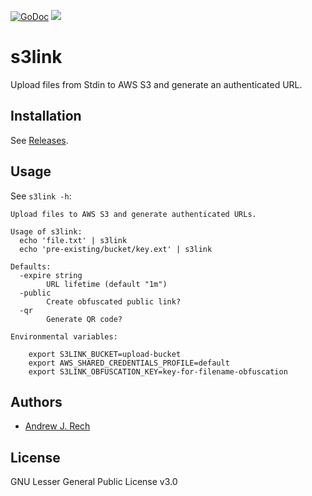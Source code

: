 [![GoDoc](https://godoc.org/github.com/andrewrech/s3link?status.svg)](https://godoc.org/github.com/andrewrech/s3link) [![](https://goreportcard.com/badge/github.com/andrewrech/s3link)](https://goreportcard.com/report/github.com/andrewrech/s3link)

# s3link

Upload files from Stdin to AWS S3 and generate an authenticated URL.

## Installation

See [Releases](https://github.com/andrewrech/s3link/releases).

## Usage

See `s3link -h`:

```text
Upload files to AWS S3 and generate authenticated URLs.

Usage of s3link:
  echo 'file.txt' | s3link
  echo 'pre-existing/bucket/key.ext' | s3link

Defaults:
  -expire string
        URL lifetime (default "1m")
  -public
        Create obfuscated public link?
  -qr
        Generate QR code?

Environmental variables:

    export S3LINK_BUCKET=upload-bucket
    export AWS_SHARED_CREDENTIALS_PROFILE=default
    export S3LINK_OBFUSCATION_KEY=key-for-filename-obfuscation
```

## Authors

- [Andrew J. Rech](mailto:rech@rech.io)

## License

GNU Lesser General Public License v3.0
